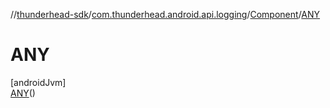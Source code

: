 //[thunderhead-sdk](../../../../index.md)/[com.thunderhead.android.api.logging](../../index.md)/[Component](../index.md)/[ANY](index.md)

# ANY

[androidJvm]\
[ANY](index.md)()
